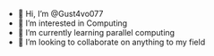 - 👋 Hi, I’m @Gust4vo077
- 👀 I’m interested in Computing
- 🌱 I’m currently learning parallel computing
- 💞️ I’m looking to collaborate on anything to my field

